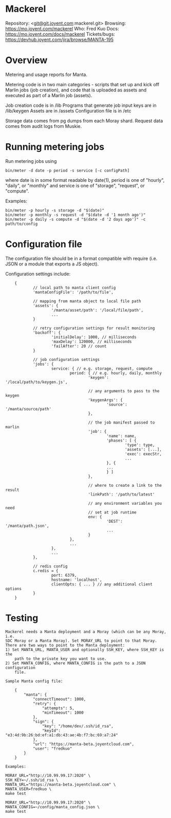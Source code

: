 # Mackerel

Repository: <git@git.joyent.com:mackerel.git>
Browsing: <https://mo.joyent.com/mackerel>
Who: Fred Kuo
Docs: <https://mo.joyent.com/docs/mackerel>
Tickets/bugs: <https://devhub.joyent.com/jira/browse/MANTA-195>


# Overview

Metering and usage reports for Manta.

Metering code is in two main categories - scripts that set up and kick off
Marlin jobs (job creation), and code that is uploaded as assets and
executed as part of a Marlin job (assets).

Job creation code is in /lib
Programs that generate job input keys are in /lib/keygen
Assets are in /assets
Configuration file is in /etc

Storage data comes from pg dumps from each Moray shard.
Request data comes from audit logs from Muskie.

# Running metering jobs

Run metering jobs using

    bin/meter -d date -p period -s service [-c configPath]

where date is in some format readable by date(1), period is one of "hourly",
"daily", or "monthly" and service is one of "storage", "request", or "compute".

Examples:

    bin/meter -p hourly -s storage -d "$(date)"
    bin/meter -p monthly -s request -d "$(date -d '1 month ago')"
    bin/meter -p daily -s compute -d "$(date -d '2 days ago')" -c path/to/config

# Configuration file

The configuration file should be in a format compatible with require (i.e.
JSON or a module that exports a JS object).

Configuration settings include:

        {
                // local path to manta client config
                'mantaConfigFile': '/path/to/file',

                // mapping from manta object to local file path
                'assets': {
                        '/manta/asset/path': '/local/file/path',
                        ...
                }

                // retry configuration settings for result monitoring
                'backoff': {
                        'initialDelay': 1000, // milliseconds
                        'maxDelay': 120000, // milliseconds
                        'failAfter': 20 // count
                }

                // job configuration settings
                'jobs': {
                        service: { // e.g. storage, request, compute
                                period: { // e.g. hourly, daily, monthly
                                        'keygen': '/local/path/to/keygen.js',

                                        // any arguments to pass to the keygen
                                        'keygenArgs': {
                                                'source': '/manta/source/path'
                                        },

                                        // the job manifest passed to marlin
                                        'job': {
                                                'name': name,
                                                'phases': [ {
                                                        'type': type,
                                                        'assets': [...],
                                                        'exec': execStr,
                                                        ...
                                                }, {
                                                ...
                                                } ]
                                        },

                                        // where to create a link to the result
                                        'linkPath': '/path/to/latest'

                                        // any environment variables you need
                                        // set at job runtime
                                        env: {
                                                'DEST': '/manta/path.json',
                                                ...
                                        }
                                },
                                ...
                        },
                        ...
                },

                // redis config
                c.redis = {
                        port: 6379,
                        hostname: 'localhost',
                        clientOpts: { ... } // any additional client options
                }
        }



# Testing
    Mackerel needs a Manta deployment and a Moray (which can be any Moray, i.e.
    SDC Moray or a Manta Moray). Set MORAY_URL to point to that Moray.
    There are two ways to point to the Manta deployment:
    1) Set MANTA_URL, MANTA_USER and optionally SSH_KEY, where SSH_KEY is the
        path to the private key you want to use.
    2) Set MANTA_CONFIG, where MANTA_CONFIG is the path to a JSON configuration
        file.

    Sample Manta config file:

        {
            "manta": {
                "connectTimeout": 1000,
                "retry": {
                    "attempts": 5,
                    "minTimeout": 1000
                },
                "sign": {
                    "key": "/home/dev/.ssh/id_rsa",
                    "keyId": "e3:4d:9b:26:bd:ef:a1:db:43:ae:4b:f7:bc:69:a7:24"
                },
                "url": "https://manta-beta.joyentcloud.com",
                "user": "fredkuo"
            }
        }

    Examples:

    MORAY_URL="http://10.99.99.17:2020" \
    SSH_KEY=~/.ssh/id_rsa \
    MANTA_URL="https://manta-beta.joyentcloud.com" \
    MANTA_USER=fredkuo \
    make test

    MORAY_URL="http://10.99.99.17:2020" \
    MANTA_CONFIG=~/config/manta_config.json \
    make test

